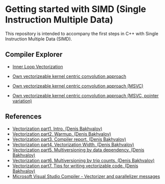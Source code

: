 # Getting started with SIMD (Single Instruction Multiple Data)

This repository is intended to accompany the first steps in C++ with Single Instruction Multiple Data (SIMD).

## Compiler Explorer

- [Inner Loop Vectorization](https://godbolt.org/#z:OYLghAFBqd5TKALEBjA9gEwKYFFMCWALugE4A0BIEAZgQDbYB2AhgLbYgDkAjF%2BTXRMiAZVQtGIHgBYBQogFUAztgAKAD24AGfgCsp5eiyahUAUgBMAIUtXyKxqiIEh1ZpgDC6egFc2TEABWcncAGQImbAA5PwAjbFIQaVkAB3QlYhcmL19/IPI0jOchcMiYtnjE5PtsR2KmESIWUiIcvwDgh2wnLMbmolLouISk2SUmlra8zomBiKGKkeSASnt0H1JUTi5LAGYI1F8cAGozXY8AN26SUjPcMy0AQT2Do%2BxT89JjTHQ2O4fnk8iNg2CkjMCzh4iABPFLMdjvETsMHYAAqsOw/yeF3QBEwxwwTBxvnqAH0aD56PRSQBJJiRUihdDoFIANWuZAIAC8WPUIITxsdxpgQCArk4yJCkaDGOi4XdThYAGwRcgEoSC4Wi8U3KXI2UYhWWJUAawSkXoaq1Yo5t3O0pRcsxu1wx3WRGWALMAHYbE9jgHjiwfCR1UxBRERNz3mcACLHCIAOgyXOwEE9uz9j0DQZD6DDgrNpAtUdTH3jRYtyej6bOWZzwdDAqIbpDpZju3jkejiqsx0rtXbxwAtMceHWATnBKRjhBG/mCBAtBm%2BwQPh5W6Jo3Xe7YCJ7/YGffWc4H5wWW7p/OXZ2v/p3%2B%2BbBz3Rzxlh8AGIJkezgf0Ievu%2BIDHFoE6HqeuZNhql5sOoN4QHe5wJg0L5ju%2BZxfmuwHdmWr5gdmEHHNOs7nroEBXkwK7HLo65xtRsE7jRth0dIB4ERBx6ToRObumYgRWAQfHxsxD4IUwfFWLoQnHAAVI%2Bxa1BJa6jlJgSxuh1hcdx2mBmJElMdYY7SXJf5KT%2BBl9uOakaSeOk6Xp/EWccFjGfJFpmSpvbOUJNlaXZ3EOZJXm7K5pn8cp1HBT5%2BHcT6sZ%2BXFXrevFTwAgA9GlxzAMwCS8u8LDHF8TA/Gwxw6mQbo0EKPZMMcADuxBIGVEg%2BNgSjIac/HDjwapWfGDVEE11pFSVALAjKeWQjCcKsBwxyolijzWuVdoeAtLpZTlXzAuyEqkAA6o1ABK2ASOUlRKGJLZMGqqLHGwqrzfdLDqGxnHgUKRAijae2QutrorYdg1Hd8vznQkl03fN6Yrn5w2g2wpI4BcBBbIVCOxtgKNbDFgbWmwRA8AAnETuzeptTAQCNvyY9jabLLDH3Wj4TAENOiOkKd1KEOMpAELEIZZJCCo80QfMC3yD1Q2wL2M%2BxREVRAd3GhcLXvMBgPHQj4OkEobE5u98s5qrvgdvGovi4LQjQMwcsG8lfmc0QGy1ZrwPa8Muv4YlqVPBl80Ysc0LrDOGAnEgCTYGqFX0OgLD4sYxzYOo%2BrYImAIRC2hLElcV3HEwfjob6fnnhEKQhje2UMnlu03EDSAnWdnuXTwSq7AAHLII48ImWgfr1vcfnbZ55m5tSV1tNe2vXjf0DrLdKmqWiDwPffDwG57NpuQ50WXIbVqm6ZeX%2BB/0z%2B46ZnDX3arakI0LHvIKu6EDuu269hsSVtMOSlLUnSDJMhZLXTkPI%2BR7yIGqP80cQxyzilwVY9BuCBH4AELgOhyDoG4B4ZihklAhzRnsPg5AiDaHgasE0QQtCGG4NIFBpCMHcH4EoEAVCSFoPgeQOAsAUAYFBAwBIlBqC8JSPwxIhxjDAB4LsLQVC6D0GBLragsR6GxAiM0aE3AiG8I4MIAA8kwegGj2HkBwDLEwkhjGEE5j0K4zDjHJ26CGbYRDM61HofQfmXxSDQi8DgehYsCBsE0Rw%2B%2BLBgBKFZAQbAdVdEzWCXIYQYgJCcBkAkxQKgND0P0D1IwJg0A4LsB42IzDICrBZPUOxw5dG7BHMAEcNBVA0g3MOI6KQWBKCUHGWOLJhwrRfK09pShhwPQ6dgTAXTmQpF6baaMTDajXCyG4YqUwAg9TCPMHWBhCiZCECsrZ6QdlMEGJsnqXQehCD6JMbw7QDBnPqJcuYZRPa3NmHs05sxjnPLfGsDYWwDBi2wM4jhiCuDIPIKg9BmCuDqHbkqYcSppAElyXUqRvde6zmwZpawap8DEAqoQtUXg%2BGMBnIQ5Y/A2E6AZuQChgQqEgtoeQIJPAZHgvoVCphLDiGkOpSCiw/Agnem9ImXYJMO5aHbloaQRNAi7ECN6NlxiOXcvYasLhyAQDunLhAqg/JfgiJJVEBE3AYVwoRUiiRY5dhovQWMvFfMRQ9UEIk8QkhUnOvSWoTQxjsnkDql8FIwSEFILoUq7guiQzasqscU18LEXiJMFam1GL9WiMVLsN8FKeWrAjvHEY6ZqFcEZUEiwFhExKhkUqYmxM6XSARbsWQEL%2BDKuYaw7NhbdihshYwlVVLVhXF1os6QQA)

- [Own vectorizeable kernel centric convolution approach](https://gcc.godbolt.org/#z:OYLghAFBqd5TKALEBjA9gEwKYFFMCWALugE4A0BIEAZgQDbYB2AhgLbYgDkAjF%2BTXRMiAZVQtGIHgBYBQogFUAztgAKAD24AGfgCsp5eiyahUAUgBMAIUtXyKxqiIEh1ZpgDC6egFc2TEAsADnJ3ABkCJmwAOT8AI2xSEAA2AFZyAAd0JWIXJi9ff0CQrJznIQio2LYEpLT7bEdyphEiFlIiAr8A4IamvNb2okqY%2BMSU9KU2jq6i3qmhkeraiYBKe3QfUlROLksAZkjUXxwAajN9jwA3bCcyC9wzLQBBA6OT7HPLpQzjB6fXi8MEwpqcppgQCAbndSBcPDR6OgWEQHqdSMZMOg2CICAAvbD7CxfAAi5wA7DYXqdqTTqfsAHTSHgWLRaHg8fb7bAAWjZADFyADabTuWT6TwggBOaWE5IWHn8wVU4XUnj0smpLTSCxyyXy3k8AVClWnbmS%2BlBdkWVIWSU2hWGpXPE2nCz0rU25L7LT2g1G5Uq6T05JBaRk3WpVIO/3Ok3JcXJLQWfapaQ%2BhUWGMu1LirRpHiS6TJHjRp0u7lqsn7SWJllS0vGlXc%2BNkoJk9sa6Rcv1lk3ct2pZJd5OpqM9xvChkyIdJoL7ZINgOT9UWTvJSXexexlViwmajlthfjpe0%2BPJEOh1M8MeKicisWsqtaQn7IJb8tqlPryXX23vvsMl6ZLXjwwFvse27Cm6%2BztqyQQslo/4qjm4bzhY1roUhwpiskGo1vOaZYbSOZMmSdrFjIRE0jm1o8Oeq77CWEEum6P5FloGrWlR1L9oykapKBPrSNxpxqnqg7SsBTG3ieNIDqBVbAZqIluqytp4UyInNvSqRBGkr6Rt2MmQbSu5tmxaTgcZ5YMrp16pPOkpWZmvYqua%2BzaloTnJkexlmGSxIXJSgLPMCoLgpC0IkLClwIkiKL7LgpwAO4sDcjBEHyDBEIkXjYDQdCoAQzBEEoxIsD4CSoEgxVKHRJLnC8/nBdmjJMrp2oWF2rI9TwWi4LyLl3jSU7BEpkpeTIPVJv1zFxuqg7elWurftKE0DYqpwAPQAFSnAAsiw6gEGwfinCwcRKN4Pg5acVwSD42D0qcO1bcN1I5kEDmpiG86ptNfUbY672mmqum2n1NqRmta2zUmWZ9m6oZspG2o1gWMNw8DsnUkGZJdZeVYw5jG3SAjKpqmNYbaueGMk3NTaVo53p9TNANw0NOOmkGaZBPBDkbqz00c%2BTwqfk5fWrj%2BZLC6yG2cyZNJBOq7GFlqMvC5qG37KLIpBm2z42tKtrE4m2u6zS3IMtLaYwSbxPrbyZOucKLaptIaupA7dpw87IMVuKZJhrhyOy3LTt8gC/mBfswUAjlbAZEYOVwkQACeGTMOwnwAGoPdgAAqGfYP8LxXOgBCYKcADWiRRPQHglaQBCoF4TDl74zQQGFRBgkQEIgD8fyXD3px574hfF6iljJJEGQ3eQpyjxFg%2B/EwcKj%2BPj1F5n086rXpD14vy/95CQ/r5cW%2BT7viXnDqmxEPPRCrFHFITltW0HT49DOEnaenNgG4pB/5zxumCdgSdPjJWIEgU4RAkBQKQN4T4B9653VuNFc6TAq4sEwFXYgcD0BwIQacB%2BT96QTkEKQU4EAKokFOKAogABJbB2B1ANS0EFBhTAn4sJwOwuE3DyE5HxBAF%2Bsc742GsIwvhbCX5LmaiDKhNC6FENQY0WRAj9ikk4RI9R9BNFfA8DXOujR6QiOwGIrhthbD6M0fIxW1JFFc1pGQm6ZhUhWBkawgR1gTGHw0T4jxpIbHaKEe4zx3j%2BHBJev4%2BuHirB2KCakGOLUTTRwnBkpqAUo4vEiL3NgLBIhiMaq8N%2BS5R6qLvrPHhYCLiknRNgrEOJ8SEiChOSpN0iEz30Q1VK6VsCZWyrldA%2BVCrFWEGVCqVUarYDqskdpFShCgiqcCDuN08hhGYMAeBDVGHmLxJY1Yki4lmIsSU7kolFmQSqW43u9S%2B4DyivcWKiJkQPG7kIdZzQtkmHgYvLQ7o%2BTiLSdSfRjdhDN1bl866XcV7nwgIw9Yjyz5rwgPo5F8K0V3NWCC1%2BgUXhcHWPQbgqR%2BABC4Docg6BuAeBsX4q6Wwdh30YvwIg2giXrGriATUhhuDSHJRy6l3B%2BBKBAFocg7LKVEvIHAWAKAMCJwYIkSg1BFUZGVUkK4qAMgZAAPpXALHqwker1BDgEMM0gYqIBxCFXESI7Q07cD4OQRVHBhAAHkmD0CddK8gOBCkmEkH6wgpAMEEBuGKv1bDbg3V2C6/JjQhX0AIHEdEwCvA4CFUQZubBnUyoRCwYASgc7FWSh6zOFKXWCGEGICQnAZByGEMoNQmg/X6B4IYYwph6V2BTZdeA6x0AZGaFGraEVzDWFsCyba%2B1VDbQ9USLauAAASShUDbQAIrQm5GGrIHRAjbXaNVEAzwc4AA0LCisaOG1wEB3CzACJ28IkRRg1HGJ20ouQhCPoMF%2Bn5r7lgfr6Lelo0xOjXSKJ2hwoHBgdCWGMJI0HwO/uQ4sQDiGpDrEZdsBtkqw3xplSSrgZLyAUqpTSrgZrpCnDYEobVd0Cz0kJDQulU7rCL3wMQMgLLO2nC8Eqxg1CDg8FWGyjluLyDct5cRgVZGhWUdFeKyVEniXcCveQPNVZ6QSwLMydCqQZYOXk36xTKnpXrDlcgEAdzVWfME4kaI2duDUdo/Rjdhr3IaewIQaKlcDA1tEOISQjbAsto0EKjt5BkrogyPmtTJHBWme4B6m6T9SE0FOK5ujDHPPMaJBAATGqhO8bE%2BZnQkmEG4PGGIvlXA5N5p1O6CUQQtBtnbGjMMJmKMivsMpqVFWEv7CSz1rg4mLPrCATkVw0ggA%3D%3D)

- [Own vectorizeable kernel centric convolution approach (MSVC)](https://gcc.godbolt.org/#g:!((g:!((g:!((g:!((h:codeEditor,i:(filename:'1',fontScale:14,fontUsePx:'0',j:1,lang:c%2B%2B,selection:(endColumn:79,endLineNumber:8,positionColumn:79,positionLineNumber:8,selectionStartColumn:79,selectionStartLineNumber:8,startColumn:79,startLineNumber:8),source:'%23include+%3Cvector%3E%0A%23include+%3Cspan%3E%0A%0Atemplate%3Ctypename+ValueType%3E%0Avoid+kernelCentricConvolution(const+std::span%3Cconst+ValueType%3E+%26input,+std::size_t+inputLength,+const+std::span%3Cconst+ValueType%3E+%26kernel,+std::size_t+kernelLength,+const+std::span%3CValueType%3E+%26output)+%7B%0A++++//+Multiply+every+input+sample+with+the+whole+kernel+vector+and+add+it+to+the+output.%0A++++for+(auto+inputIndex+%3D+0%3B+inputIndex+%3C+inputLength%3B+%2B%2BinputIndex)+%7B%0A++++++++for+(auto+kernelIndex+%3D+0%3B+kernelIndex+%3C+kernelLength%3B+%2B%2BkernelIndex)+%7B%0A++++++++++++output%5BinputIndex+%2B+kernelIndex%5D+%2B%3D+input%5BinputIndex%5D+*+kernel%5BkernelIndex%5D%3B%0A++++++++%7D%0A++++%7D%0A%7D%0A%0Aint+main()+%7B%0A++++const+auto+%26input+%3D+std::vector%3Cfloat%3E%7B0.34,+-0.71,+0.17,+-0.81,+0.20,+0.46,+0.61,+0.51,+-0.17,+-0.67,+-0.25,+0.31,+0.37,+0.73,+0.66,+-0.70%7D%3B%0A++++const+auto+%26kernel+%3D+std::vector%3Cfloat%3E%7B-0.23037,+0.7148,+-0.6308,+-0.0279,+0.1870,+0.0308,+-0.0328,+-0.0105%7D%3B%0A++++const+auto+convolutionLength+%3D+input.size()+%2B+kernel.size()+-+1%3B%0A++++auto+output+%3D+std::vector%3Cfloat%3E(convolutionLength,+0.0F)%3B%0A++++%0A++++kernelCentricConvolution(std::span(input),+input.size(),+std::span(kernel),+kernel.size(),+std::span(output))%3B%0A%7D%0A'),l:'5',n:'0',o:'C%2B%2B+source+%231',t:'0')),k:50,l:'4',n:'0',o:'',s:0,t:'0'),(g:!((h:compiler,i:(compiler:vcpp_v19_32_x64,filters:(b:'0',binary:'1',commentOnly:'0',demangle:'0',directives:'0',execute:'1',intel:'0',libraryCode:'0',trim:'1'),flagsViewOpen:'1',fontScale:14,fontUsePx:'0',j:1,lang:c%2B%2B,libs:!(),options:'/std:c%2B%2B20+/MP+/O2+/EHsc+/Qvec-report:2+/Qpar-report:2+/arch:AVX2',selection:(endColumn:1,endLineNumber:1,positionColumn:1,positionLineNumber:1,selectionStartColumn:1,selectionStartLineNumber:1,startColumn:1,startLineNumber:1),source:1,tree:'1'),l:'5',n:'0',o:'x64+msvc+v19.32+(C%2B%2B,+Editor+%231,+Compiler+%231)',t:'0')),k:50,l:'4',n:'0',o:'',s:0,t:'0')),l:'2',m:73.98119122257053,n:'0',o:'',t:'0'),(g:!((h:output,i:(compilerName:'x64+msvc+v19.32',editorid:1,fontScale:14,fontUsePx:'0',j:1,wrap:'1'),l:'5',n:'0',o:'Output+of+x64+msvc+v19.32+(Compiler+%231)',t:'0')),header:(),l:'4',m:26.01880877742947,n:'0',o:'',s:0,t:'0')),l:'3',n:'0',o:'',t:'0')),version:4)

- [Own vectorizeable kernel centric convolution approach (MSVC, pointer variation)](https://gcc.godbolt.org/#z:OYLghAFBqd5TKALEBjA9gEwKYFFMCWALugE4A0BIEAZgQDbYB2AhgLbYgDkAjF%2BTXRMiAZVQtGIHgBYBQogFUAztgAKAD24AGfgCsp5eiyahUAUgBMAIUtXyKxqiIEh1ZpgDC6egFc2TA3cAGQImbAA5PwAjbFIQAGZZAAd0JWIXJi9ffwMUtOchELDIthi4xPtsRwKmESIWUiIsvwCeSuqMuoaiIojo2IMlesbmnLah7t6SsqkASnt0H1JUTi5LeNDUXxwAajN4jwA3bCcyfdwzLQBBdc3t7D2DpSTjc8ub66JsNiSjL/2PEQAJ5JZjsB4ANQkPmwABUQdg3tdDugCJgdgBrWJhegeZhEUgEVBeJgo3w1CAYJhDHZDTAgEDPV4HKk0qG%2BOEI857CwANlCSR8RHItKI9MZBAAXtgAPpEHYCoVBZjAIhIEWs%2BV0hlMpgAzU7dkw%2BGg7mWXlY0g4kXaiXSuWY7FVZUmNUaoQ0226gFGzmm%2BK4Hm8xZEQVEWZ7ADsNmuOzjOwA9AmdgBZHz0Zy/IE7bDHUjZxVa9i/B4Ad2ISB2arLSG8D0tOJ2x1OpB2xnRLEw6OIVfQVaQDxDYYAdO94ztBK2ICwhX3CwBJJg4dSPAAiOy0%2BysCqYYcXy8eHh3YZdqqQW55NmsC6X2HUEbM0bH4/jk5209njqtVX3d7XG4vBsf1vFcAS/HFTzVC9bFsID6F/e8oxjK4X1QnYhyFMwAFYrBvA9bHA4Dl2w9cYPiddC2w3DdyFBCSJ2AAqQj6CouC6Kw1ct2fVDH042N41495BOud4vh%2BP5EQOYFQVYDhDWhP1JIuZFUXROC8WEQliSEMkhQyVRUWEWIlEpD15V9E1sCYwsbTFHUpVleVC0g9UdgNCyESYuDbPFNJ7XlOCXJFDzQSYjDwyQ7jE2TNMMwILMczzAsaKLcSywrfsazrZimxOEhW3bNsuwVeUSEy9ChRHKK3w/Mq8L/fZ103eJt3q0CDmPJUVSglrL1sNqHyffjUJqmcyrYkD/2a7cJvwjrAu689epg6xZrvQbkLQl9wqotrL2Y9jSOsRrOqIXaUsOxjmNYp14JAkiuOGl9hJQgTIz4m53qEkTrlCeU2BYUIIA2qKDTGvtzULf9bWbfKARoeh0BYM6A0fKwtGHCodgAWgxyM2g3YceEjEVceHAAOAmMYsLQRQx6ReTp4deSp4csIJsnidJjHeRJnHqawpn4lZ%2BI%2Bbx%2BImd5Rn%2BeHSNNy%2BlrQbMttP3NODobskBYbOA4EaRlGLmjMmLHiLRRaZ/HpHJ7nmdN62Za0CxIwATiZnhyblpmza0e2ybNixfYxrQeC0LDBMVp6wc/KldJqFz/0LYc/OwYH9rgpOHNT7Gdh4R7XrjcGKtDIUNfFbXSHhxHkfOUzSW8PTCkWr2ADFZjz8covU/EtJJWOMggL0XiYCBC3mU6M%2BlYGfJ1IeIDgsf0%2BTqfRV82fwtmNuI/z5iNIJIle/rmoDL%2B4yR5S4dMGRlhl8TpeF9ui%2Br%2BXxfM7H8LH/qYHN%2BQl6uHmehuBYX4AELgOhyDoG4B4Fa24lCLGWA8dYfByBEG0H/eYGIQBYVpgArg0hgGoPAdwfgSgQC0xQaAv%2B5A4CwBQBgH4DBYiUGoHQpIDC4iHFQEkJIMpDg8GdjKeIFgZTqF5LIOgGZjLUCiAQqIoQGhAm4EguhHBhAAHkmD0AURQ8gOAAYmEkNowgpA8oEGOCQ7Rd4ThClWEgk%2BOCwH0AIFEUg8ivA4AIXvNgijKEIxYMAJQEICDYFLKomS3i5DCDEBITgMgImKBUBoAh%2Bg2hGBMGgaBhgnEkMgPMdASQajmITNqcwx1rA00TCmVQiZVEWETLgAAEkoVAiYACKzZsbGJSI0EAtSEwtJeKQDp2AukoN6Q0VAKArgQgABoWGIVUExrgIDuFGK0cgwRQh9FKAMNoeR0hCFWbkVI%2BymBTH6HEcYCynCdGGE0euYx2iLNqLcs52yLn2FuYc8YLzNnTB2fMWBSwVgGAJNgGxlCcFAPICAsBECuAiOkDsNgSgOFNj4ZjWpEAoGlLsDsfAxAyA8mFiKLw9DGCtkQbMfg5CdAb3IBgrBhhuB4OhQQuFxDSHINQXSnBczyBeMjPEYcztKZ8J4BYCVWE5ZYQljC/g7KuUUPmNQ5AIBwpMNMmS2I4RwTcARUilFzTeHOwxfwbAhB8pogMIISJ4hJCxJtfEtQmhtHJPIKWFxSRvH/0Afg7RcLVGVRLugGgOx9XItRcajF75SWsPJUSngVLFW0vmAOTsAwp44JZV4vkw5g7k3Jj7SMxbpAWGdtIEmcrCFcA5WQ7lPquDxD9bCohya0HkDzGkVw0ggA%3D%3D)

## References

- [Vectorization part1. Intro. (Denis Bakhvalov)](https://easyperf.net/blog/2017/10/24/Vectorization_part1)
- [Vectorization part2. Warmup. (Denis Bakhvalov)](https://easyperf.net/blog/2017/10/27/Vectorization_warmup)
- [Vectorization part3. Compiler report. (Denis Bakhvalov)](https://easyperf.net/blog/2017/10/30/Compiler-optimization-report)
- [Vectorization part4. Vectorization Width. (Denis Bakhvalov)](https://easyperf.net/blog/2017/11/02/Vectorization_width)
- [Vectorization part5. Multiversioning by data dependency. (Denis Bakhvalov)](https://easyperf.net/blog/2017/11/03/Multiversioning_by_DD)
- [Vectorization part6. Multiversioning by trip counts. (Denis Bakhvalov)](https://easyperf.net/blog/2017/11/09/Multiversioning_by_trip_counts)
- [Vectorization part7. Tips for writing vectorizable code. (Denis Bakhvalov)](https://easyperf.net/blog/2017/11/10/Tips_for_writing_vectorizable_code)
- [Microsoft Visual Studio Compiler - Vectorizer and parallelizer messages](https://docs.microsoft.com/en-us/cpp/error-messages/tool-errors/vectorizer-and-parallelizer-messages?view=msvc-170)